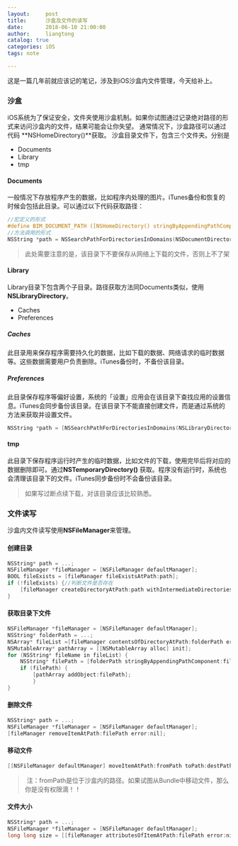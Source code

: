 ```yaml
---
layout:     post
title:      沙盒及文件的读写
date:       2018-06-10 21:00:00
author:     liangtong
catalog: true
categories: iOS
tags: note

---
```



这是一篇几年前就应该记的笔记，涉及到iOS沙盒内文件管理，今天给补上。

### 沙盒 
iOS系统为了保证安全，文件夹使用沙盒机制。如果你试图通过记录绝对路径的形式来访问沙盒内的文件，结果可能会让你失望。
通常情况下，沙盒路径可以通过代码 **NSHomeDirectory()**获取。
沙盒目录文件下，包含三个文件夹。分别是
 
  + Documents
  + Library
  + tmp
  
  
  <!-- more -->
  

#### Documents

一般情况下存放程序产生的数据，比如程序内处理的图片。iTunes备份和恢复的时候会包括此目录。可以通过以下代码获取路径：

```Objective-C
//宏定义的形式
#define BIM_DOCUMENT_PATH ([NSHomeDirectory() stringByAppendingPathComponent:@"Documents"])
//方法调用的形式
NSString *path = NSSearchPathForDirectoriesInDomains(NSDocumentDirectory, NSUserDomainMask, YES).lastObject;
```

> 此处需要注意的是，该目录下不要保存从网络上下载的文件，否则上不了架


#### Library

Library目录下包含两个子目录。路径获取方法同Documents类似，使用 **NSLibraryDirectory**。
 + Caches
 + Preferences
 
 ##### Caches
 此目录用来保存程序需要持久化的数据，比如下载的数据、网络请求的临时数据等。这些数据需要用户负责删除。iTunes备份时，不备份该目录。
 
##### Preferences
此目录保存程序等偏好设置，系统的「设置」应用会在该目录下查找应用的设置信息。iTunes会同步备份该目录。在该目录下不能直接创建文件，而是通过系统的方法来获取并设置文件。

```Objective-C
NSString *path = [NSSearchPathForDirectoriesInDomains(NSLibraryDirectory, NSUserDomainMask, YES).lastObject stringByAppendingPathComponent:@"Preferences"];
```

#### tmp
此目录下保存程序运行时产生的临时数据，比如文件的下载，使用完毕后将对应的数据删除即可。通过**NSTemporaryDirectory()** 获取。程序没有运行时，系统也会清理该目录下的文件。iTunes同步备份时不会备份该目录。

> 如果写过断点续下载，对该目录应该比较熟悉。


### 文件读写

沙盒内文件读写使用**NSFileManager**来管理。

#### 创建目录

```Objective-C
NSString* path = ...;
NSFileManager *fileManager = [NSFileManager defaultManager];
BOOL fileExists = [fileManager fileExistsAtPath:path];
if (!fileExists) {//判断文件是否存在
    [fileManager createDirectoryAtPath:path withIntermediateDirectories:YES attributes:nil error:nil];//创建文件夹
}
```

#### 获取目录下文件

```Objective-C
NSFileManager *fileManager = [NSFileManager defaultManager];
NSString* folderPath = ...;
NSArray* fileList =[fileManager contentsOfDirectoryAtPath:folderPath error:nil];
NSMutableArray* pathArray = [[NSMutableArray alloc] init];
for (NSString* fileName in fileList) {
    NSString* filePath = [folderPath stringByAppendingPathComponent:fileName];
    if (filePath) {
        [pathArray addObject:filePath];
        }
}
```

#### 删除文件

```Objective-C
NSString* path = ...;
NSFileManager *fileManager = [NSFileManager defaultManager];
[fileManager removeItemAtPath:filePath error:nil];
```

#### 移动文件

```Objective-C
[[NSFileManager defaultManager] moveItemAtPath:fromPath toPath:destPath error:&error];
```

>  注：fromPath是位于沙盒内的路径。如果试图从Bundle中移动文件，那么你是没有权限滴！！

#### 文件大小

```Objective-C
NSString* path = ...;
NSFileManager *fileManager = [NSFileManager defaultManager];
long long size = [[fileManager attributesOfItemAtPath:filePath error:nil] fileSize];
```

